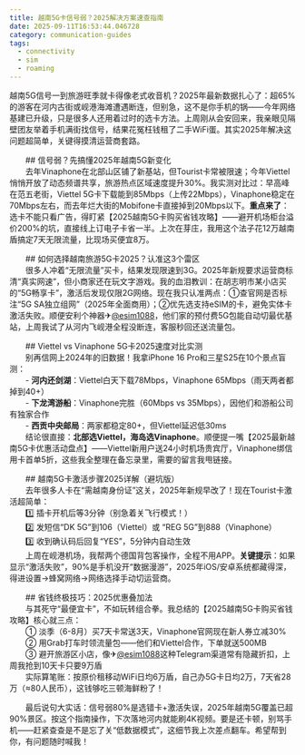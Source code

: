 ```yaml
---
title: 越南5G卡信号弱？2025解决方案速查指南
date: 2025-09-11T16:53:44.046728
category: communication-guides
tags:
  - connectivity
  - sim
  - roaming
---
```


越南5G信号一到旅游旺季就卡得像老式收音机？2025年最新数据扎心了：超65%的游客在河内古街或岘港海滩遭遇断连，但别急，这不是你手机的锅——今年网络基建已升级，只是很多人还用着过时的选卡方法。上周刚从会安回来，我亲眼见隔壁团友举着手机满街找信号，结果花冤枉钱租了二手WiFi蛋。其实2025年解决这问题超简单，关键得摸清运营商套路。

　　## 信号弱？先搞懂2025年越南5G新变化  
　　去年Vinaphone在北部山区铺了新基站，但Tourist卡常被限速；今年Viettel悄悄开放了动态频谱共享，旅游热点区域速度提升30%。我实测对比过：早高峰在范五老街，Viettel 5G卡下载能到85Mbps（上传22Mbps），Vinaphone稳定在70Mbps左右，而去年烂大街的Mobifone卡直接掉到20Mbps以下。**重点来了**：选卡不能只看广告，得盯紧【2025越南5G卡购买省钱攻略】——避开机场柜台溢价200%的坑，直接线上订电子卡省一半。上次在芽庄，我用这个法子花12万越南盾搞定7天无限流量，比现场买便宜8万。

　　## 如何选择越南旅游5G卡2025？认准这3个雷区  
　　很多人冲着“无限流量”买卡，结果发现限速到3G。2025年新规要求运营商标清“真实网速”，但小商家还在玩文字游戏。我的血泪教训：在胡志明市某小店买的“5G畅享卡”，激活后发现仅限2G网络。现在我只认准两点：①查官网是否标注“5G SA独立组网”（2025年全面商用）；②优先选支持eSIM的卡，避免实体卡激活失败。顺便安利个神器✈[@esim1088](https://t.me/s/esim1088)，他们家的预付费5G包能自动切最优基站，上周我试了从河内飞岘港全程没断连，客服秒回还送流量包。

　　## Viettel vs Vinaphone 5G卡2025速度对比实测  
　　别再信网上2024年的旧数据！我拿iPhone 16 Pro和三星S25在10个景点盲测：  
　　- **河内还剑湖**：Viettel白天下载78Mbps，Vinaphone 65Mbps（雨天两者都掉到40+）  
　　- **下龙湾游船**：Vinaphone完胜（60Mbps vs 35Mbps），因他们和游船公司有独家合作  
　　- **西贡中央邮局**：两家都稳定80+，但Viettel延迟低30ms  
　　结论很直接：**北部选Viettel，海岛选Vinaphone**。顺便提一嘴【2025最新越南5G卡优惠活动盘点】——Viettel新用户送24小时机场贵宾厅，Vinaphone绑信用卡首单5折，这些我全整理在备忘录里，需要的留言我甩链接。

　　## 越南5G卡激活步骤2025详解（避坑版）  
　　去年很多人卡在“需越南身份证”这关，2025年新规早改了！现在Tourist卡激活超简单：  
　　1️⃣ 插卡开机后等3分钟（别急着关飞行模式！）  
　　2️⃣ 发短信“DK 5G”到106（Viettel）或 “REG 5G”到888（Vinaphone）  
　　3️⃣ 收到确认码后回复“YES”，5分钟内自动生效  
　　上周在岘港机场，我帮两个德国背包客操作，全程不用APP。**关键提示**：如果显示“激活失败”，90%是手机没开“数据漫游”，2025年iOS/安卓系统都藏得深，得进设置→蜂窝网络→网络选择手动切运营商。

　　## 省钱终极技巧：2025优惠叠加法  
　　与其死守“最便宜卡”，不如玩转组合拳。我总结的【2025越南5G卡购买省钱攻略】核心就三点：  
　　① 淡季（6-8月）买7天卡常送3天，Vinaphone官网现在新人券立减30%  
　　② 用Grab打车时领流量包——他们和Viettel合作，下单就送500MB  
　　③ 避开旅游区小店，像✈[@esim1088](https://t.me/s/esim1088)这种Telegram渠道常有隐藏折扣，上周我抢到10天卡只要9万盾  
　　实际算笔账：按原价租移动WiFi日均6万盾，自己办5G卡日均2万，7天省28万（≈80人民币），这钱够吃三顿海鲜粉了！

　　最后说句大实话：信号弱80%是选错卡+激活失误，2025年越南5G覆盖已超90%景区。按这个指南操作，下次落地河内就能刷4K视频。要是还卡顿，别骂手机——赶紧查查是不是忘了关“低数据模式”，这细节我上次差点翻车。希望帮到你，有问题随时喊我！